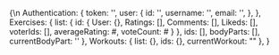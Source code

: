 {\n
    Authentication: {
        token: '',
        user: {
            id: '',
            username: '',
            email: '',
        },
    },
    Exercises: {
       list: {
           id: {
               User: {},
               Ratings: [],
               Comments: [],
               Likeds: [],
               voterIds: [],
               averageRating: #,
               voteCount: #
           }
       },
       ids: [],
       bodyParts: [],
       currentBodyPart: ''
    },
    Workouts: {
       list: {},
       ids: {},
       currentWorkout: ""
    },
}

